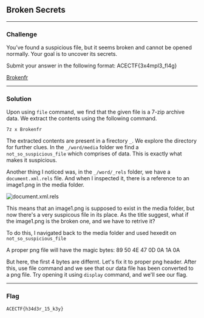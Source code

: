 ## Broken Secrets

---

### Challenge

You’ve found a suspicious file, but it seems broken and cannot be opened normally. Your goal is to uncover its secrets.

Submit your answer in the following format: ACECTF{3x4mpl3_fl4g}

[Brokenfr](https://acectf.tech/files/ccfa5888f45831d567c2cdb8639df526/Brokenfr?token=eyJ1c2VyX2lkIjoxMDY4LCJ0ZWFtX2lkIjo2MDAsImZpbGVfaWQiOjQ1fQ.Z8PfcQ.TRkXHWjBdrhPdEx7OWWvaD34gdo)

---

### Solution

Upon using `file` command, we find that the given file is a 7-zip archive data. We extract the contents using the following command.

`7z x Brokenfr`

The extracted contents are present in a firectory `_`. We explore the directory for further clues. In the `_/word/media` folder we find a `not_so_suspicious_file` which comprises of data. This is exactly what makes it suspicious.

Another thing I noticed was, in the `_/word/_rels` folder, we have a `document.xml.rels` file. And when I inspected it, there is a reference to an image1.png in the media folder.

![document.xml.rels](https://github.com/user-attachments/assets/9096cab1-0046-4729-9061-3e3e0b868db9)

This means that an image1.png is supposed to exist in the media folder, but now there's a very suspicous file in its place. As the title suggest, what if the image1.png is the broken one, and we have to retrive it?

To do this, I navigated back to the media folder and used hexedit on `not_so_suspicious_file`

A proper png file will have the magic bytes: 89 50 4E 47 0D 0A 1A 0A

But here, the first 4 bytes are differnt. Let's fix it to proper png header. After this, use file command and we see that our data file has been converted to a png file. Try opening it using `display` command, and we'll see our flag.

---

### Flag

```
ACECTF{h34d3r_15_k3y}
